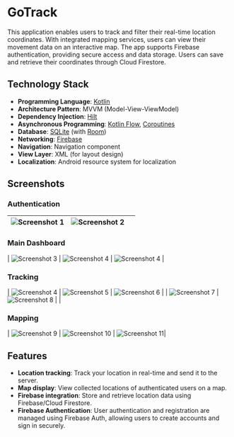 # GoTrack

This application enables users to track and filter their real-time location coordinates. With integrated mapping services, users can view their movement data on an interactive map. The app supports Firebase authentication, providing secure access and data storage. Users can save and retrieve their coordinates through Cloud Firestore.

## Technology Stack

- **Programming Language**: [Kotlin](https://kotlinlang.org/)
- **Architecture Pattern**: MVVM (Model-View-ViewModel)
- **Dependency Injection**: [Hilt](https://developer.android.com/training/dependency-injection/hilt-android)
- **Asynchronous Programming**: [Kotlin Flow](https://kotlinlang.org/docs/flow.html), [Coroutines](https://kotlinlang.org/docs/coroutines-overview.html)
- **Database**: [SQLite](https://www.sqlite.org/index.html) (with [Room](https://developer.android.com/training/data-storage/room))
- **Networking**: [Firebase](https://firebase.google.com)
- **Navigation**: Navigation component
- **View Layer**: XML (for layout design)
- **Localization**: Android resource system for localization

## Screenshots

### Authentication
| ![Screenshot 1](screenshots/sign_in.png)  | ![Screenshot 2](screenshots/sign_up.png)          |                                                |
|:-----------------------------------------:|:-------------------------------------------------:|:-----------------------------------------:     |
### Main Dashboard
| ![Screenshot 3](screenshots/action.png)   | ![Screenshot 4](screenshots/settings.png)         | ![Screenshot 4](screenshots/auth.png)          |                                    
### Tracking
| ![Screenshot 4](screenshots/gps_not.png)  | ![Screenshot 5](screenshots/track_permission.png) | ![Screenshot 6](screenshots/tracking.png)      |
| ![Screenshot 7](screenshots/notif.png)    | ![Screenshot 8](screenshots/trackerIsOf.png)      |                                                | 

### Mapping
| ![Screenshot 9](screenshots/map.png)      | ![Screenshot 10](screenshots/mapDay.png)          | ![Screenshot 11](screenshots/noCoordinates.png)|                                                
## Features
- **Location tracking**: Track your location in real-time and send it to the server.
- **Map display**: View collected locations of authenticated users on a map.
- **Firebase integration**: Store and retrieve location data using Firebase/Cloud Firestore.
- **Firebase Authentication**: User authentication and registration are managed using Firebase Auth, allowing users to create accounts and sign in securely.
